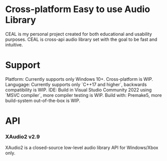 # Cross-platform Easy to use Audio Library
CEAL is my personal project created for both educational and usability purposes.
CEAL is cross-api audio library set with the goal to be fast and intuitive.

# Support
Platform: Currently supports only Windows 10+. Cross-platform is WIP.
Langugage: Currently supports only ´C++17 and higher´, backwards compatibility is WIP.
IDE: Build in Visual Studio Community 2022 using ´MSVC compiler´, more compiler testing is WIP.
Build with: Premake5, more build-system out-of-the-box is WIP.

# API
### XAudio2 v2.9
XAudio2 is a closed-source low-level audio library API for Windows/Xbox only.


